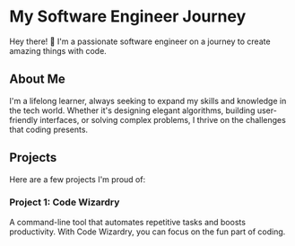 # My Software Engineer Journey

Hey there! 👋 I'm a passionate software engineer on a journey to create amazing things with code.

## About Me

I'm a lifelong learner, always seeking to expand my skills and knowledge in the tech world. Whether it's designing elegant algorithms, building user-friendly interfaces, or solving complex problems, I thrive on the challenges that coding presents.

## Projects

Here are a few projects I'm proud of:

### Project 1: Code Wizardry

A command-line tool that automates repetitive tasks and boosts productivity. With Code Wizardry, you can focus on the fun part of coding.

